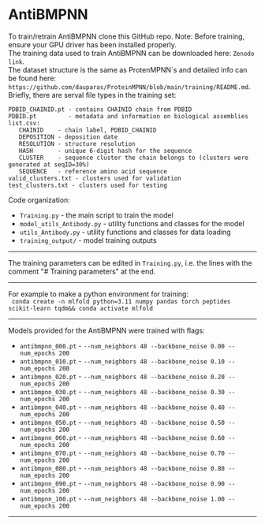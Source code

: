 # AntiBMPNN
   To train/retrain AntiBMPNN clone this GitHub repo.
   Note: Before training, ensure your GPU driver has been installed properly.<br>
   The training data used to train AntiBMPNN can be downloaded here: `Zenodo link`.<br>
   The dataset structure is the same as ProtenMPNN\`s and detailed info can be found here: `https://github.com/dauparas/ProteinMPNN/blob/main/training/README.md`.<br>
   Briefly, there are serval file types in the training set:<br>
```
PDBID_CHAINID.pt - contains CHAINID chain from PDBID
PDBID.pt         - metadata and information on biological assemblies
list.csv:
   CHAINID    - chain label, PDBID_CHAINID
   DEPOSITION - deposition date
   RESOLUTION - structure resolution
   HASH       - unique 6-digit hash for the sequence
   CLUSTER    - sequence cluster the chain belongs to (clusters were generated at seqID=30%)
   SEQUENCE   - reference amino acid sequence
valid_clusters.txt - clusters used for validation
test_clusters.txt - clusters used for testing
```

Code organization:<br>
* `Training.py` - the main script to train the model
* `model_utils_Antibody.py` - utility functions and classes for the model
* `utils_Antibody.py` - utility functions and classes for data loading
* `training_output/` - model training outputs

-----------------------------------------------------------------------------------------------------

The training parameters can be edited in `Training.py`, i.e. the lines with the comment "# Training parameters" at the end.<br>

-----------------------------------------------------------------------------------------------------
For example to make a python environment for training:<br>
` conda create -n mlfold python=3.11 numpy pandas torch peptides scikit-learn tqdm&& conda activate mlfold`

-----------------------------------------------------------------------------------------------------

Models provided for the AntiBMPNN were trained with flags:<br>
* `antibmpnn_000.pt` - `--num_neighbors 48 --backbone_noise 0.00 --num_epochs 200`
* `antibmpnn_010.pt` - `--num_neighbors 48 --backbone_noise 0.10 --num_epochs 200`
* `antibmpnn_020.pt` - `--num_neighbors 48 --backbone_noise 0.20 --num_epochs 200`
* `antibmpnn_030.pt` - `--num_neighbors 48 --backbone_noise 0.30 --num_epochs 200`
* `antibmpnn_040.pt` - `--num_neighbors 48 --backbone_noise 0.40 --num_epochs 200`
* `antibmpnn_050.pt` - `--num_neighbors 48 --backbone_noise 0.50 --num_epochs 200`
* `antibmpnn_060.pt` - `--num_neighbors 48 --backbone_noise 0.60 --num_epochs 200`
* `antibmpnn_070.pt` - `--num_neighbors 48 --backbone_noise 0.70 --num_epochs 200`
* `antibmpnn_080.pt` - `--num_neighbors 48 --backbone_noise 0.80 --num_epochs 200`
* `antibmpnn_090.pt` - `--num_neighbors 48 --backbone_noise 0.90 --num_epochs 200`
* `antibmpnn_100.pt` - `--num_neighbors 48 --backbone_noise 1.00 --num_epochs 200`
-----------------------------------------------------------------------------------------------------
